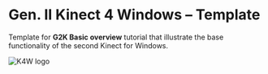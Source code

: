 Gen. II Kinect 4 Windows – Template
===========
Template for **G2K Basic overview** tutorial that illustrate the base functionality of the second Kinect for Windows.


![K4W logo](http://www.kinectingforwindows.com/wp-content/themes/twentyten/images/headers/logo.jpg)